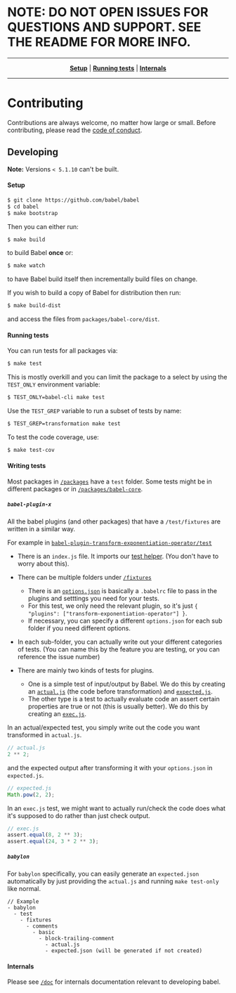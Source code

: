 # NOTE: DO NOT OPEN ISSUES FOR QUESTIONS AND SUPPORT. SEE THE README FOR MORE INFO.

----

<p align="center">
   <strong><a href="#setup">Setup</a></strong>
   |
   <strong><a href="#running-tests">Running tests</a></strong>
   |
   <strong><a href="#internals">Internals</a></strong>
</p>

----

# Contributing

Contributions are always welcome, no matter how large or small. Before
contributing, please read the
[code of conduct](https://github.com/babel/babel/blob/master/CODE_OF_CONDUCT.md).

## Developing

**Note:** Versions `< 5.1.10` can't be built.

#### Setup

```sh
$ git clone https://github.com/babel/babel
$ cd babel
$ make bootstrap
```

Then you can either run:

```sh
$ make build
```

to build Babel **once** or:

```sh
$ make watch
```

to have Babel build itself then incrementally build files on change.

If you wish to build a copy of Babel for distribution then run:

```sh
$ make build-dist
```

and access the files from `packages/babel-core/dist`.

#### Running tests

You can run tests for all packages via:

```sh
$ make test
```

This is mostly overkill and you can limit the package to a select by using the `TEST_ONLY` environment variable:

```sh
$ TEST_ONLY=babel-cli make test
```

Use the `TEST_GREP` variable to run a subset of tests by name:

```sh
$ TEST_GREP=transformation make test
```

To test the code coverage, use:

```sh
$ make test-cov
```

#### Writing tests

Most packages in [`/packages`](/packages) have a `test` folder.
Some tests might be in different packages or in [`/packages/babel-core`](/packages/babel-core/test/fixtures).

##### `babel-plugin-x`

All the babel plugins (and other packages) that have a `/test/fixtures` are written in a similar way.

For example in [`babel-plugin-transform-exponentiation-operator/test`](/packages/babel-plugin-transform-exponentiation-operator/test)

- There is an `index.js` file. It imports our [test helper](/packages/babel-helper-plugin-test-runner). (You don't have to worry about this).
- There can be multiple folders under [`/fixtures`](/packages/babel-plugin-transform-exponentiation-operator/test/fixtures)
   - There is an [`options.json`](/packages/babel-plugin-transform-exponentiation-operator/test/fixtures/exponentian-operator/options.json) is basically a `.babelrc` file to pass in the plugins and setttings you need for your tests.
   - For this test, we only need the relevant plugin, so it's just `{ "plugins": ["transform-exponentiation-operator"] }`.
   - If necessary, you can specify a different `options.json` for each sub folder if you need different options.

- In each sub-folder, you can actually write out your different categories of tests. (You can name this by the feature you are testing, or you can reference the issue number)
- There are mainly two kinds of tests for plugins.
   - One is a simple test of input/output by Babel. We do this by creating an [`actual.js`](packages/babel-plugin-transform-exponentiation-operator/test/fixtures/exponentian-operator/binary/actual.js) (the code before transformation) and [`expected.js`](/packages/babel-plugin-transform-exponentiation-operator/test/fixtures/exponentian-operator/binary/expected.js).
   - The other type is a test to actually evaluate code an assert certain properties are true or not (this is usually better). We do this by creating an [`exec.js`](/packages/babel-plugin-transform-exponentiation-operator/test/fixtures/exponentian-operator/comprehensive/exec.js).

In an actual/expected test, you simply write out the code you want transformed in `actual.js`.

```js
// actual.js
2 ** 2;
```

and the expected output after transforming it with your `options.json` in `expected.js`.

```js
// expected.js
Math.pow(2, 2);
```
In an `exec.js` test, we might want to actually run/check the code does what it's supposed to do rather than just check output.

```js
// exec.js
assert.equal(8, 2 ** 3);
assert.equal(24, 3 * 2 ** 3);
```
   
##### `babylon`

For `babylon` specifically, you can easily generate an `expected.json` automatically by just providing the `actual.js` and running `make test-only` like normal.

```
// Example
- babylon
  - test
    - fixtures
      - comments
        - basic
          - block-trailing-comment
            - actual.js
            - expected.json (will be generated if not created)
```

#### Internals

Please see [`/doc`](/doc) for internals documentation relevant to developing babel.
